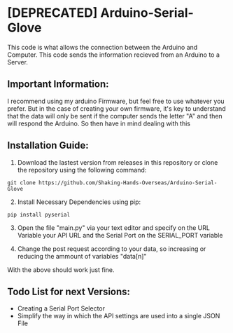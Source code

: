 # [DEPRECATED] Arduino-Serial-Glove
This code is what allows the connection between the Arduino and Computer. This code sends the information recieved from an Arduino to a Server.

## Important Information:
I recommend using my arduino Firmware, but feel free to use whatever you prefer. But in the case of creating your own firmware, it's key to understand that the data will only be sent if the computer sends the letter "A" and then will respond the Arduino. So then have in mind dealing with this

## Installation Guide:
1. Download the lastest version from releases in this repository or clone the repository using the following command:
```
git clone https://github.com/Shaking-Hands-Overseas/Arduino-Serial-Glove
```
2. Install Necessary Dependencies using pip:
```
pip install pyserial
```
3. Open the file "main.py" via your text editor and specify on the URL Variable your API URL and the Serial Port on the SERIAL_PORT variable

4. Change the post request according to your data, so increasing or reducing the ammount of variables "data\[n]"

With the above should work just fine.

## Todo List for next Versions:
- Creating a Serial Port Selector
- Simplify the way in which the API settings are used into a single JSON File
